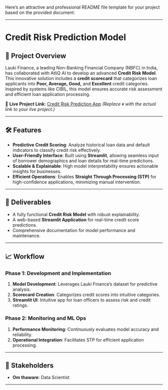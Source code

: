 Here’s an attractive and professional README file template for your project based on the provided document:

---

# Credit Risk Prediction Model

## 🚀 Project Overview

Lauki Finance, a leading Non-Banking Financial Company (NBFC) in India, has collaborated with AtliQ AI to develop an advanced **Credit Risk Model**. This innovative solution includes a **credit scorecard** that categorizes loan applicants into **Poor, Average, Good,** and **Excellent** credit categories. Inspired by systems like CIBIL, this model ensures accurate risk assessment and efficient loan application processing.

🔗 **Live Project Link:** [Credit Risk Prediction App](#) *(Replace `#` with the actual link to your live project.)*

---

## 🛠️ Features

* **Predictive Credit Scoring**: Analyze historical loan data and default indicators to classify credit risk effectively.
* **User-Friendly Interface**: Built using **Streamlit**, allowing seamless input of borrower demographics and loan details for real-time predictions.
* **Scalable & Explainable**: High model interpretability ensures actionable insights for businesses.
* **Efficient Operations**: Enables **Straight Through Processing (STP)** for high-confidence applications, minimizing manual intervention.

---

## 📂 Deliverables

* A fully functional **Credit Risk Model** with robust explainability.
* A web-based **Streamlit Application** for real-time credit score predictions.
* Comprehensive documentation for model performance and maintenance.

---

## 📈 Workflow

### **Phase 1: Development and Implementation**

1. **Model Development**: Leverages Lauki Finance’s dataset for predictive analysis.
2. **Scorecard Creation**: Categorizes credit scores into intuitive categories.
3. **Streamlit UI**: Intuitive app for loan officers to assess risk and credit ratings.

### **Phase 2: Monitoring and ML Ops**

1. **Performance Monitoring**: Continuously evaluates model accuracy and reliability.
2. **Operational Integration**: Facilitates STP for efficient application processing.


---

## 👥 Stakeholders

* **Om thaware**: Data Scientist

---



